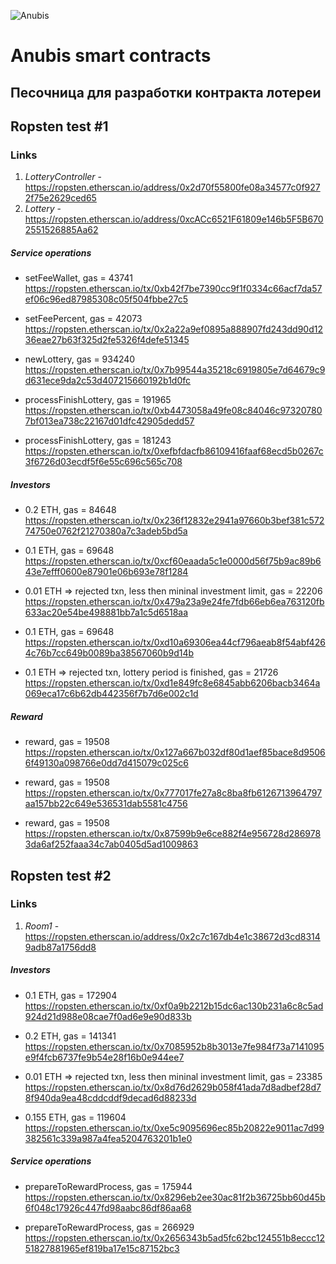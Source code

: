 ![Anubis](logo.png "Anubis")

# Anubis smart contracts

## Песочница для разработки контракта лотереи


## Ropsten test #1

### Links
1. _LotteryController_ - https://ropsten.etherscan.io/address/0x2d70f55800fe08a34577c0f9272f75e2629ced65
2. _Lottery_ - https://ropsten.etherscan.io/address/0xcACc6521F61809e146b5F5B6702551526885Aa62

##### Service operations

* setFeeWallet, gas = 43741
https://ropsten.etherscan.io/tx/0xb42f7be7390cc9f1f0334c66acf7da57ef06c96ed87985308c05f504fbbe27c5

* setFeePercent, gas = 42073
https://ropsten.etherscan.io/tx/0x2a22a9ef0895a888907fd243dd90d1236eae27b63f325d2fe5326f4defe51345

* newLottery, gas = 934240
https://ropsten.etherscan.io/tx/0x7b99544a35218c6919805e7d64679c9d631ece9da2c53d407215660192b1d0fc

* processFinishLottery, gas = 191965
https://ropsten.etherscan.io/tx/0xb4473058a49fe08c84046c973207807bf013ea738c22167d01dfc42905dedd57

* processFinishLottery, gas = 181243
https://ropsten.etherscan.io/tx/0xefbfdacfb86109416faaf68ecd5b0267c3f6726d03ecdf5f6e55c696c565c708

##### Investors

* 0.2 ETH, gas = 84648
https://ropsten.etherscan.io/tx/0x236f12832e2941a97660b3bef381c57274750e0762f21270380a7c3adeb5bd5a

* 0.1 ETH, gas = 69648
https://ropsten.etherscan.io/tx/0xcf60eaada5c1e0000d56f75b9ac89b643e7efff0600e87901e06b693e78f1284

* 0.01 ETH => rejected txn, less then mininal investment limit, gas = 22206
https://ropsten.etherscan.io/tx/0x479a23a9e24fe7fdb66eb6ea763120fb633ac20e54be498881bb7a1c5d6518aa

* 0.1 ETH, gas = 69648
https://ropsten.etherscan.io/tx/0xd10a69306ea44cf796aeab8f54abf4264c76b7cc649b0089ba38567060b9d14b

* 0.1 ETH => rejected txn, lottery period is finished, gas = 21726
https://ropsten.etherscan.io/tx/0xd1e849fc8e6845abb6206bacb3464a069eca17c6b62db442356f7b7d6e002c1d

##### Reward

* reward, gas = 19508
https://ropsten.etherscan.io/tx/0x127a667b032df80d1aef85bace8d95066f49130a098766e0dd7d415079c025c6

* reward, gas = 19508
https://ropsten.etherscan.io/tx/0x777017fe27a8c8ba8fb6126713964797aa157bb22c649e536531dab5581c4756

* reward, gas = 19508
https://ropsten.etherscan.io/tx/0x87599b9e6ce882f4e956728d2869783da6af252faaa34c7ab0405d5ad1009863


## Ropsten test #2

### Links
1. _Room1_ - https://ropsten.etherscan.io/address/0x2c7c167db4e1c38672d3cd83149adb87a1756dd8


##### Investors

* 0.1 ETH, gas = 172904
https://ropsten.etherscan.io/tx/0xf0a9b2212b15dc6ac130b231a6c8c5ad924d21d988e08cae7f0ad6e9e90d833b

* 0.2 ETH, gas = 141341
https://ropsten.etherscan.io/tx/0x7085952b8b3013e7fe984f73a7141095e9f4fcb6737fe9b54e28f16b0e944ee7

* 0.01 ETH => rejected txn, less then mininal investment limit, gas = 23385
https://ropsten.etherscan.io/tx/0x8d76d2629b058f41ada7d8adbef28d78f940da9ea48cddcddf9decad6d88233d

* 0.155 ETH, gas = 119604
https://ropsten.etherscan.io/tx/0xe5c9095696ec85b20822e9011ac7d99382561c339a987a4fea5204763201b1e0


##### Service operations

* prepareToRewardProcess, gas = 175944
https://ropsten.etherscan.io/tx/0x8296eb2ee30ac81f2b36725bb60d45b6f048c17926c447fd98aabc86df86aa68

* prepareToRewardProcess, gas = 266929
https://ropsten.etherscan.io/tx/0x2656343b5ad5fc62bc124551b8eccc1251827881965ef819ba17e15c87152bc3
